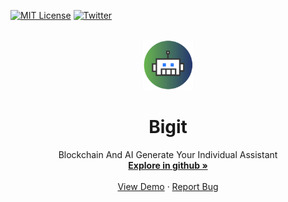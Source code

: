<a name="readme-top"></a>

[![MIT License][license-shield]][license-url]
[![Twitter][twitter-shield]][twitter-url]

<br />
<div align="center">
  <a href="https://bigitapp.com/">
    <img src="./public/logo.svg" alt="Logo" width="80" height="80">
  </a>

  <h1 align="center">Bigit </h1>

  <p align="center">
     Blockchain And AI Generate Your Individual Assistant
    <br />
    <a href="https://github.com/AAooWW/Bigit"><strong>Explore in github »</strong></a>
    <br />
    <br />
    <a href="https://bigitapp.com/">View Demo</a>
    ·
    <a href="mailto:support@bigitapp.com">Report Bug</a>
  </p>
</div>



[license-shield]: https://img.shields.io/github/license/AAooWW/Bigit?style=for-the-badge
[license-url]: https://github.com/AAooWW/Bigit/blob/main/LICENSE
[twitter-shield]: https://img.shields.io/twitter/follow/Bigit?style=social
[twitter-url]: https://x.com/BigitDapp